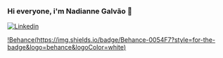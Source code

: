 ### Hi everyone, i'm Nadianne Galvão 💟

[![Linkedin](https://img.shields.io/badge/LinkedIn-0077B5?style=for-the-badge&logo=linkedin&logoColor=white)](https://www.linkedin.com/in/nadianne-galv%C3%A3o-842833148/)

[!Behance(https://img.shields.io/badge/Behance-0054F7?style=for-the-badge&logo=behance&logoColor=white)](https://www.behance.net/nadiannegalvao)

<!--
**Nadianne/Nadianne** is a ✨ _special_ ✨ repository because its `README.md` (this file) appears on your GitHub profile.

Here are some ideas to get you started:

- 🔭 I’m currently working on ...
- 🌱 I’m currently learning ...
- 👯 I’m looking to collaborate on ...
- 🤔 I’m looking for help with ...
- 💬 Ask me about ...
- 📫 How to reach me: ...
- 😄 Pronouns: ...
- ⚡ Fun fact: ...
-->
